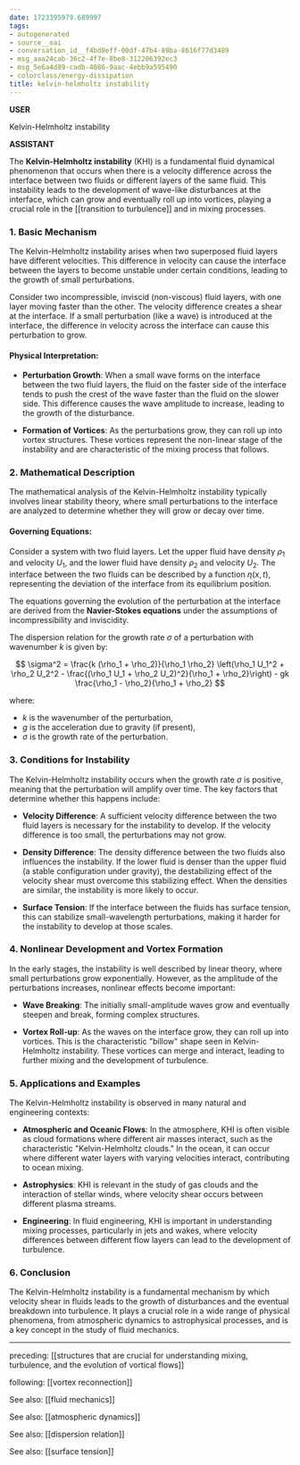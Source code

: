 ```yaml
---
date: 1723395979.689997
tags:
- autogenerated
- source__oai
- conversation_id__f4bd8eff-00df-47b4-89ba-8616f77d3489
- msg_aaa24cab-36c2-4f7e-8be8-312206392ec3
- msg_5e6a4d89-cadb-4086-9aac-4ebb9a595490
- colorclass/energy-dissipation
title: kelvin-helmholtz instability
---
```


**USER**

Kelvin-Helmholtz instability


**ASSISTANT**

The **Kelvin-Helmholtz instability** (KHI) is a fundamental fluid dynamical phenomenon that occurs when there is a velocity difference across the interface between two fluids or different layers of the same fluid. This instability leads to the development of wave-like disturbances at the interface, which can grow and eventually roll up into vortices, playing a crucial role in the [[transition to turbulence]] and in mixing processes.

### 1. **Basic Mechanism**

The Kelvin-Helmholtz instability arises when two superposed fluid layers have different velocities. This difference in velocity can cause the interface between the layers to become unstable under certain conditions, leading to the growth of small perturbations.

Consider two incompressible, inviscid (non-viscous) fluid layers, with one layer moving faster than the other. The velocity difference creates a shear at the interface. If a small perturbation (like a wave) is introduced at the interface, the difference in velocity across the interface can cause this perturbation to grow.

#### Physical Interpretation:
- **Perturbation Growth**: When a small wave forms on the interface between the two fluid layers, the fluid on the faster side of the interface tends to push the crest of the wave faster than the fluid on the slower side. This difference causes the wave amplitude to increase, leading to the growth of the disturbance.
  
- **Formation of Vortices**: As the perturbations grow, they can roll up into vortex structures. These vortices represent the non-linear stage of the instability and are characteristic of the mixing process that follows.

### 2. **Mathematical Description**

The mathematical analysis of the Kelvin-Helmholtz instability typically involves linear stability theory, where small perturbations to the interface are analyzed to determine whether they will grow or decay over time.

#### Governing Equations:
Consider a system with two fluid layers. Let the upper fluid have density $\rho_1$ and velocity $U_1$, and the lower fluid have density $\rho_2$ and velocity $U_2$. The interface between the two fluids can be described by a function $\eta(x,t)$, representing the deviation of the interface from its equilibrium position.

The equations governing the evolution of the perturbation at the interface are derived from the **Navier-Stokes equations** under the assumptions of incompressibility and inviscidity.

The dispersion relation for the growth rate $\sigma$ of a perturbation with wavenumber $k$ is given by:

$$
\sigma^2 = \frac{k (\rho_1 + \rho_2)}{\rho_1 \rho_2} \left(\rho_1 U_1^2 + \rho_2 U_2^2 - \frac{(\rho_1 U_1 + \rho_2 U_2)^2}{\rho_1 + \rho_2}\right) - gk \frac{\rho_1 - \rho_2}{\rho_1 + \rho_2}
$$

where:
- $k$ is the wavenumber of the perturbation,
- $g$ is the acceleration due to gravity (if present),
- $\sigma$ is the growth rate of the perturbation.

### 3. **Conditions for Instability**

The Kelvin-Helmholtz instability occurs when the growth rate $\sigma$ is positive, meaning that the perturbation will amplify over time. The key factors that determine whether this happens include:

- **Velocity Difference**: A sufficient velocity difference between the two fluid layers is necessary for the instability to develop. If the velocity difference is too small, the perturbations may not grow.

- **Density Difference**: The density difference between the two fluids also influences the instability. If the lower fluid is denser than the upper fluid (a stable configuration under gravity), the destabilizing effect of the velocity shear must overcome this stabilizing effect. When the densities are similar, the instability is more likely to occur.

- **Surface Tension**: If the interface between the fluids has surface tension, this can stabilize small-wavelength perturbations, making it harder for the instability to develop at those scales.

### 4. **Nonlinear Development and Vortex Formation**

In the early stages, the instability is well described by linear theory, where small perturbations grow exponentially. However, as the amplitude of the perturbations increases, nonlinear effects become important:

- **Wave Breaking**: The initially small-amplitude waves grow and eventually steepen and break, forming complex structures.
  
- **Vortex Roll-up**: As the waves on the interface grow, they can roll up into vortices. This is the characteristic "billow" shape seen in Kelvin-Helmholtz instability. These vortices can merge and interact, leading to further mixing and the development of turbulence.

### 5. **Applications and Examples**

The Kelvin-Helmholtz instability is observed in many natural and engineering contexts:

- **Atmospheric and Oceanic Flows**: In the atmosphere, KHI is often visible as cloud formations where different air masses interact, such as the characteristic "Kelvin-Helmholtz clouds." In the ocean, it can occur where different water layers with varying velocities interact, contributing to ocean mixing.

- **Astrophysics**: KHI is relevant in the study of gas clouds and the interaction of stellar winds, where velocity shear occurs between different plasma streams.

- **Engineering**: In fluid engineering, KHI is important in understanding mixing processes, particularly in jets and wakes, where velocity differences between different flow layers can lead to the development of turbulence.

### 6. **Conclusion**

The Kelvin-Helmholtz instability is a fundamental mechanism by which velocity shear in fluids leads to the growth of disturbances and the eventual breakdown into turbulence. It plays a crucial role in a wide range of physical phenomena, from atmospheric dynamics to astrophysical processes, and is a key concept in the study of fluid mechanics.


---

preceding: [[structures that are crucial for understanding mixing, turbulence, and the evolution of vortical flows]]  


following: [[vortex reconnection]]

See also: [[fluid mechanics]]


See also: [[atmospheric dynamics]]


See also: [[dispersion relation]]


See also: [[surface tension]]